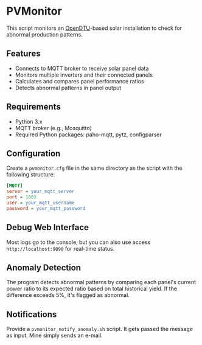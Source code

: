 # PVMonitor

This script monitors an [OpenDTU](https://github.com/tbnobody/OpenDTU/)-based solar installation to check for abnormal production patterns.

## Features

- Connects to MQTT broker to receive solar panel data
- Monitors multiple inverters and their connected panels
- Calculates and compares panel performance ratios
- Detects abnormal patterns in panel output

## Requirements

- Python 3.x
- MQTT broker (e.g., Mosquitto)
- Required Python packages: paho-mqtt, pytz, configparser

## Configuration

Create a `pvmonitor.cfg` file in the same directory as the script with the following structure:

```ini
[MQTT]
server = your_mqtt_server
port = 1883
user = your_mqtt_username
password = your_mqtt_password
```

## Debug Web Interface

Most logs go to the console, but you can also use access `http://localhost:9090` for real-time status.

## Anomaly Detection

The program detects abnormal patterns by comparing each panel's current power ratio to its expected ratio based on total historical yield. If the difference exceeds 5%, it's flagged as abnormal.

## Notifications

Provide a `pvmonitor_notify_anomaly.sh` script. It gets passed the message as input. Mine simply sends an e-mail.

